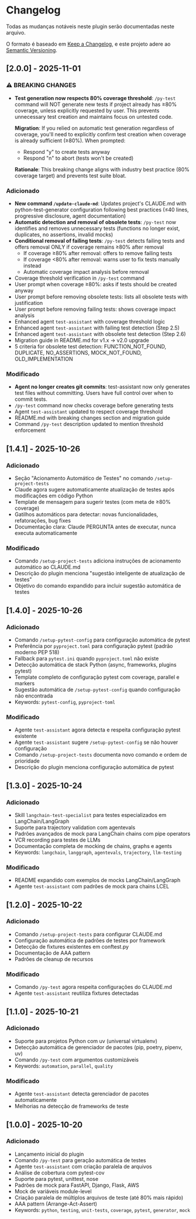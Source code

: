 # Changelog

Todas as mudanças notáveis neste plugin serão documentadas neste arquivo.

O formato é baseado em [Keep a Changelog](https://keepachangelog.com/pt-BR/1.0.0/),
e este projeto adere ao [Semantic Versioning](https://semver.org/lang/pt-BR/).

## [2.0.0] - 2025-11-01

### ⚠️ BREAKING CHANGES

- **Test generation now respects 80% coverage threshold**: `/py-test` command will NOT generate new tests if project already has ≥80% coverage, unless explicitly requested by user. This prevents unnecessary test creation and maintains focus on untested code.

  **Migration**: If you relied on automatic test generation regardless of coverage, you'll need to explicitly confirm test creation when coverage is already sufficient (≥80%). When prompted:
  - Respond "y" to create tests anyway
  - Respond "n" to abort (tests won't be created)

  **Rationale**: This breaking change aligns with industry best practice (80% coverage target) and prevents test suite bloat.

### Adicionado

- **New command `/update-claude-md`**: Updates project's CLAUDE.md with python-test-generator configuration following best practices (≤40 lines, progressive disclosure, agent documentation)
- **Automatic detection and removal of obsolete tests**: `/py-test` now identifies and removes unnecessary tests (functions no longer exist, duplicates, no assertions, invalid mocks)
- **Conditional removal of failing tests**: `/py-test` detects failing tests and offers removal ONLY if coverage remains ≥80% after removal
  - If coverage ≥80% after removal: offers to remove failing tests
  - If coverage <80% after removal: warns user to fix tests manually instead
  - Automatic coverage impact analysis before removal
- Coverage threshold verification in `/py-test` command
- User prompt when coverage ≥80%: asks if tests should be created anyway
- User prompt before removing obsolete tests: lists all obsolete tests with justification
- User prompt before removing failing tests: shows coverage impact analysis
- Enhanced agent `test-assistant` with coverage threshold logic
- Enhanced agent `test-assistant` with failing test detection (Step 2.5)
- Enhanced agent `test-assistant` with obsolete test detection (Step 2.6)
- Migration guide in README.md for v1.x → v2.0 upgrade
- 5 criteria for obsolete test detection: FUNCTION_NOT_FOUND, DUPLICATE, NO_ASSERTIONS, MOCK_NOT_FOUND, OLD_IMPLEMENTATION

### Modificado

- **Agent no longer creates git commits**: test-assistant now only generates test files without committing. Users have full control over when to commit tests.
- `/py-test` command now checks coverage before generating tests
- Agent `test-assistant` updated to respect coverage threshold
- README.md with breaking changes section and migration guide
- Command `/py-test` description updated to mention threshold enforcement

## [1.4.1] - 2025-10-26

### Adicionado
- Seção "Acionamento Automático de Testes" no comando `/setup-project-tests`
- Claude agora sugere automaticamente atualização de testes após modificações em código Python
- Template de mensagem para sugerir testes (com meta de ≥80% coverage)
- Gatilhos automáticos para detectar: novas funcionalidades, refatorações, bug fixes
- Documentação clara: Claude PERGUNTA antes de executar, nunca executa automaticamente

### Modificado
- Comando `/setup-project-tests` adiciona instruções de acionamento automático ao CLAUDE.md
- Descrição do plugin menciona "sugestão inteligente de atualização de testes"
- Objetivo do comando expandido para incluir sugestão automática de testes

## [1.4.0] - 2025-10-26

### Adicionado
- Comando `/setup-pytest-config` para configuração automática de pytest
- Preferência por `pyproject.toml` para configuração pytest (padrão moderno PEP 518)
- Fallback para `pytest.ini` quando `pyproject.toml` não existe
- Detecção automática de stack Python (async, frameworks, plugins pytest)
- Template completo de configuração pytest com coverage, parallel e markers
- Sugestão automática de `/setup-pytest-config` quando configuração não encontrada
- Keywords: `pytest-config`, `pyproject-toml`

### Modificado
- Agente `test-assistant` agora detecta e respeita configuração pytest existente
- Agente `test-assistant` sugere `/setup-pytest-config` se não houver configuração
- Comando `/setup-project-tests` documenta novo comando e ordem de prioridade
- Descrição do plugin menciona configuração automática de pytest

## [1.3.0] - 2025-10-24

### Adicionado
- Skill `langchain-test-specialist` para testes especializados em LangChain/LangGraph
- Suporte para trajectory validation com agentevals
- Padrões avançados de mock para LangChain chains com pipe operators
- VCR recording para testes de LLMs
- Documentação completa de mocking de chains, graphs e agents
- Keywords: `langchain`, `langgraph`, `agentevals`, `trajectory`, `llm-testing`

### Modificado
- README expandido com exemplos de mocks LangChain/LangGraph
- Agente `test-assistant` com padrões de mock para chains LCEL

## [1.2.0] - 2025-10-22

### Adicionado
- Comando `/setup-project-tests` para configurar CLAUDE.md
- Configuração automática de padrões de testes por framework
- Detecção de fixtures existentes em conftest.py
- Documentação de AAA pattern
- Padrões de cleanup de recursos

### Modificado
- Comando `/py-test` agora respeita configurações do CLAUDE.md
- Agente `test-assistant` reutiliza fixtures detectadas

## [1.1.0] - 2025-10-21

### Adicionado
- Suporte para projetos Python com uv (universal virtualenv)
- Detecção automática de gerenciador de pacotes (pip, poetry, pipenv, uv)
- Comando `/py-test` com argumentos customizáveis
- Keywords: `automation`, `parallel`, `quality`

### Modificado
- Agente `test-assistant` detecta gerenciador de pacotes automaticamente
- Melhorias na detecção de frameworks de teste

## [1.0.0] - 2025-10-20

### Adicionado
- Lançamento inicial do plugin
- Comando `/py-test` para geração automática de testes
- Agente `test-assistant` com criação paralela de arquivos
- Análise de cobertura com pytest-cov
- Suporte para pytest, unittest, nose
- Padrões de mock para FastAPI, Django, Flask, AWS
- Mock de variáveis module-level
- Criação paralela de múltiplos arquivos de teste (até 80% mais rápido)
- AAA pattern (Arrange-Act-Assert)
- Keywords: `python`, `testing`, `unit-tests`, `coverage`, `pytest`, `generator`, `mock`
